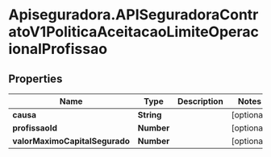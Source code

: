 # Apiseguradora.APISeguradoraContratoV1PoliticaAceitacaoLimiteOperacionalProfissao

## Properties
Name | Type | Description | Notes
------------ | ------------- | ------------- | -------------
**causa** | **String** |  | [optional] 
**profissaoId** | **Number** |  | [optional] 
**valorMaximoCapitalSegurado** | **Number** |  | [optional] 


